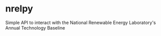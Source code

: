 # nrelpy
Simple API to interact with the National Renewable Energy Laboratory's Annual Technology Baseline
